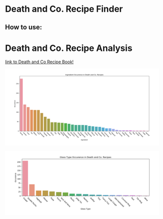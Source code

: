 # Death and Co. Recipe Finder
## How to use:


# Death and Co. Recipe Analysis

[link to Death and Co Recipe Book!](https://www.deathandcompany.com/)


![GitHub Logo](/plots/ingredient_occurences.png)

![GitHub Logo](/plots/glass_occurences.png)